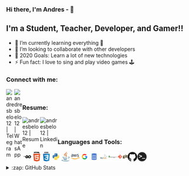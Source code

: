 ### Hi there, I'm Andres - 👋

## I'm a Student, Teacher, Developer, and Gamer!!

- 🌱 I’m currently learning everything 🤣
- 👯 I’m looking to collaborate with other developers
- 🥅 2020 Goals: Learn a lot of new technologies
- ⚡ Fun fact: I love to sing and play video games 🕹️

### Connect with me:
[<img align="left" alt="andresbelo12 | Telegram" width="22px" src="https://cdn.jsdelivr.net/npm/simple-icons@v3/icons/telegram.svg" />][telegram]
[<img align="left" alt="andresbelo12 | WhatsApp" width="22px" src="https://cdn.jsdelivr.net/npm/simple-icons@v3/icons/whatsapp.svg" />][whatsapp]
<br />

### Resume:
[<img align="left" alt="andresbelo12 | Resume" width="48px" src="https://img.icons8.com/ultraviolet/40/000000/open-resume.png" />][resume]
[<img align="left" alt="andresbelo12 | Linkedin" width="48px" src="https://img.icons8.com/fluent/48/000000/linkedin.png" />][linkedin]
<br />
<br />
### Languages and Tools:

[<img align="left" alt="Golang" width="26px" src="https://raw.githubusercontent.com/github/explore/e94815998e4e0713912fed477a1f346ec04c3da2/topics/go/go.png" />][github]
[<img align="left" alt="HTML5" width="26px" src="https://raw.githubusercontent.com/github/explore/80688e429a7d4ef2fca1e82350fe8e3517d3494d/topics/html/html.png" />][github]
[<img align="left" alt="CSS3" width="26px" src="https://raw.githubusercontent.com/github/explore/80688e429a7d4ef2fca1e82350fe8e3517d3494d/topics/css/css.png" />][github]
[<img align="left" alt="Python" width="26px" src="https://raw.githubusercontent.com/github/explore/e94815998e4e0713912fed477a1f346ec04c3da2/topics/python/python.png" />][github]
[<img align="left" alt="Java" width="26px" src="https://raw.githubusercontent.com/github/explore/e94815998e4e0713912fed477a1f346ec04c3da2/topics/java/java.png" />][github]
[<img align="left" alt="AWS" width="26px" src="https://raw.githubusercontent.com/github/explore/e94815998e4e0713912fed477a1f346ec04c3da2/topics/aws/aws.png" />][github]
[<img align="left" alt="GCP" width="26px" src="https://raw.githubusercontent.com/github/explore/e94815998e4e0713912fed477a1f346ec04c3da2/topics/google/google.png" />][github]
[<img align="left" alt="SQL" width="26px" src="https://raw.githubusercontent.com/github/explore/80688e429a7d4ef2fca1e82350fe8e3517d3494d/topics/sql/sql.png" />][github]
[<img align="left" alt="MySQL" width="26px" src="https://raw.githubusercontent.com/github/explore/80688e429a7d4ef2fca1e82350fe8e3517d3494d/topics/mysql/mysql.png" />][github]
[<img align="left" alt="MongoDB" width="26px" src="https://raw.githubusercontent.com/github/explore/80688e429a7d4ef2fca1e82350fe8e3517d3494d/topics/mongodb/mongodb.png" />][github]
[<img align="left" alt="Git" width="26px" src="https://raw.githubusercontent.com/github/explore/80688e429a7d4ef2fca1e82350fe8e3517d3494d/topics/git/git.png" />][github]
[<img align="left" alt="GitHub" width="26px" src="https://raw.githubusercontent.com/github/explore/78df643247d429f6cc873026c0622819ad797942/topics/github/github.png" />][github]
[<img align="left" alt="Terminal" width="26px" src="https://raw.githubusercontent.com/github/explore/80688e429a7d4ef2fca1e82350fe8e3517d3494d/topics/terminal/terminal.png" />][github]

<br />
<br />


<details>
  <summary>:zap: GitHub Stats</summary>

  <img align="left" alt="andresbelo12's GitHub Stats" src="https://github-readme-stats.vercel.app/api?username=andresbelo12&show_icons=true&hide_border=true" />

</details>


[whatsapp]: https://wa.me/+57-3024453192
[telegram]: https://t.me/andresbelo12
[github]: https://github.com/andresbelo12
[resume]: https://drive.google.com/file/d/1EA6MoImQARGvYBLSCMm351Ux3IQC2HUy/view?usp=sharing
[linkedin]: www.linkedin.com/in/jandreslopez12


